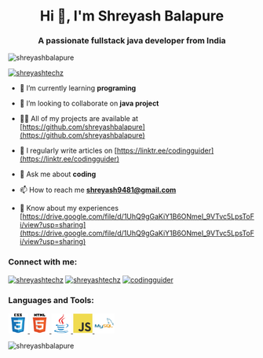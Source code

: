 <h1 align="center">Hi 👋, I'm Shreyash Balapure</h1>
<h3 align="center">A passionate fullstack java developer from India</h3>

<p align="left"> <img src="https://komarev.com/ghpvc/?username=shreyashbalapure&label=Profile%20views&color=0e75b6&style=flat" alt="shreyashbalapure" /> </p>

<!--<p align="left"> <a href="https://github.com/ryo-ma/github-profile-trophy"><img src="https://github-profile-trophy.vercel.app/?username=shreyashbalapure" alt="shreyashbalapure" /></a> </p>-->

<p align="left"> <a href="https://twitter.com/shreyashtechz" target="blank"><img src="https://img.shields.io/twitter/follow/shreyashtechz?logo=twitter&style=for-the-badge" alt="shreyashtechz" /></a> </p>

- 🌱 I’m currently learning **programing**

- 👯 I’m looking to collaborate on **java project**

- 👨‍💻 All of my projects are available at [https://github.com/shreyashbalapure](https://github.com/shreyashbalapure)

- 📝 I regularly write articles on [https://linktr.ee/codingguider](https://linktr.ee/codingguider)

- 💬 Ask me about **coding**

- 📫 How to reach me **shreyash9481@gmail.com**

- 📄 Know about my experiences [https://drive.google.com/file/d/1UhQ9gGaKiY1B6ONmeI_9VTvc5LpsToFi/view?usp=sharing](https://drive.google.com/file/d/1UhQ9gGaKiY1B6ONmeI_9VTvc5LpsToFi/view?usp=sharing)

<h3 align="left">Connect with me:</h3>
<p align="left">
<a href="https://twitter.com/shreyashtechz" target="blank"><img align="center" src="https://raw.githubusercontent.com/rahuldkjain/github-profile-readme-generator/master/src/images/icons/Social/twitter.svg" alt="shreyashtechz" height="30" width="40" /></a>
<a href="https://instagram.com/shreyashtechz" target="blank"><img align="center" src="https://raw.githubusercontent.com/rahuldkjain/github-profile-readme-generator/master/src/images/icons/Social/instagram.svg" alt="shreyashtechz" height="30" width="40" /></a>
<a href="https://www.youtube.com/c/codingguider" target="blank"><img align="center" src="https://raw.githubusercontent.com/rahuldkjain/github-profile-readme-generator/master/src/images/icons/Social/youtube.svg" alt="codingguider" height="30" width="40" /></a>
</p>

<h3 align="left">Languages and Tools:</h3>
<p align="left"> <a href="https://www.w3schools.com/css/" target="_blank" rel="noreferrer"> <img src="https://raw.githubusercontent.com/devicons/devicon/master/icons/css3/css3-original-wordmark.svg" alt="css3" width="40" height="40"/> </a> <a href="https://www.w3.org/html/" target="_blank" rel="noreferrer"> <img src="https://raw.githubusercontent.com/devicons/devicon/master/icons/html5/html5-original-wordmark.svg" alt="html5" width="40" height="40"/> </a> <a href="https://www.java.com" target="_blank" rel="noreferrer"> <img src="https://raw.githubusercontent.com/devicons/devicon/master/icons/java/java-original.svg" alt="java" width="40" height="40"/> </a> <a href="https://developer.mozilla.org/en-US/docs/Web/JavaScript" target="_blank" rel="noreferrer"> <img src="https://raw.githubusercontent.com/devicons/devicon/master/icons/javascript/javascript-original.svg" alt="javascript" width="40" height="40"/> </a> <a href="https://www.mysql.com/" target="_blank" rel="noreferrer"> <img src="https://raw.githubusercontent.com/devicons/devicon/master/icons/mysql/mysql-original-wordmark.svg" alt="mysql" width="40" height="40"/></p>



<!--  </a> <a href="https://www.oracle.com/" target="_blank" rel="noreferrer"> <img src="https://raw.githubusercontent.com/devicons/devicon/master/icons/oracle/oracle-original.svg" alt="oracle" width="40" height="40"/> </a> -->

<p><img align="left" src="https://github-readme-stats.vercel.app/api/top-langs?username=shreyashbalapure&show_icons=true&locale=en&layout=compact" alt="shreyashbalapure" /></p>

<!--<p>&nbsp;<img align="center" src="https://github-readme-stats.vercel.app/api?username=shreyashbalapure&show_icons=true&locale=en" alt="shreyashbalapure" /></p>-->

<!--<p><img align="center" src="https://github-readme-streak-stats.herokuapp.com/?user=shreyashbalapure&" alt="shreyashbalapure" /></p>-->
